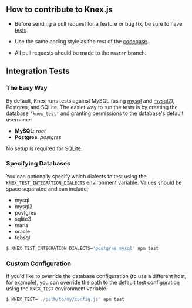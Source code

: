 ## How to contribute to Knex.js

* Before sending a pull request for a feature or bug fix, be sure to have
[tests](https://github.com/tgriesser/knex/tree/master/test).

* Use the same coding style as the rest of the
[codebase](https://github.com/tgriesser/knex/blob/master/knex.js).

* All pull requests should be made to the `master` branch.

## Integration Tests

### The Easy Way

By default, Knex runs tests against MySQL (using [mysql](https://github.com/felixge/node-mysql) and [mysql2](https://github.com/sidorares/node-mysql2)), Postgres, and SQLite. The easiet way to run the tests is by creating the database `'knex_test'` and granting permissions to the database's default username:

* **MySQL**: *root*
* **Postgres**: *postgres*

No setup is required for SQLite.

### Specifying Databases
You can optionally specify which dialects to test using the `KNEX_TEST_INTEGRATION_DIALECTS` environment variable. Values should be space separated and can include:
* mysql
* mysql2
* postgres
* sqlite3
* maria
* oracle
* fdbsql

```bash
$ KNEX_TEST_INTEGRATION_DIALECTS='postgres mysql' npm test
```

### Custom Configuration
If you'd like to override the database configuration (to use a different host, for example), you can override the path to the [default test configuration](https://github.com/tgriesser/knex/blob/master/test/knexfile.js) using the `KNEX_TEST` environment variable.

```bash
$ KNEX_TEST='./path/to/my/config.js' npm test
```
